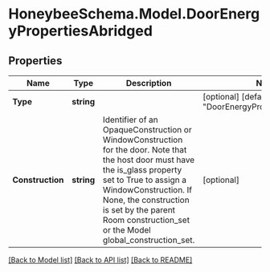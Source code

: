 
# HoneybeeSchema.Model.DoorEnergyPropertiesAbridged

## Properties

Name | Type | Description | Notes
------------ | ------------- | ------------- | -------------
**Type** | **string** |  | [optional] [default to "DoorEnergyPropertiesAbridged"]
**Construction** | **string** | Identifier of an OpaqueConstruction or WindowConstruction for the door. Note that the host door must have the is_glass property set to True to assign a WindowConstruction. If None, the construction is set by the parent Room construction_set or the Model global_construction_set. | [optional] 

[[Back to Model list]](../README.md#documentation-for-models)
[[Back to API list]](../README.md#documentation-for-api-endpoints)
[[Back to README]](../README.md)

